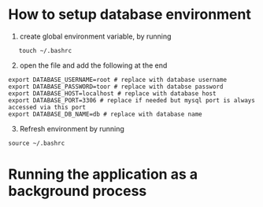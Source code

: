 # How to setup database environment

1. create global environment variable, by running

```shell
   touch ~/.bashrc
```

2. open the file and add the following at the end

```shell
export DATABASE_USERNAME=root # replace with database username
export DATABASE_PASSWORD=toor # replace with databse password
export DATABASE_HOST=localhost # replace with database host
export DATABASE_PORT=3306 # replace if needed but mysql port is always accessed via this port
export DATABASE_DB_NAME=db # replace with database name
```

3. Refresh environment by running 

```shell
source ~/.bashrc
```

# Running the application as a background process
